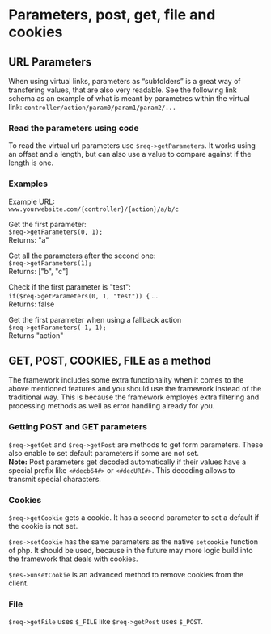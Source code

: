 # Parameters, post, get, file and cookies
## URL Parameters
When using virtual links, parameters as “subfolders” is a great way of transfering values, that are also very readable. See the following link schema as an example of what is meant by parametres within the virtual link: `controller/action/param0/param1/param2/...`
### Read the parameters using code
To read the virtual url parameters use `$req->getParameters`. It works using an offset and a length, but can also use a value to compare against if the length is one.
### Examples
Example URL:<br>
`www.yourwebsite.com/{controller}/{action}/a/b/c`

Get the first parameter:<br>
`$req->getParameters(0, 1);`<br>
Returns: "a"

Get all the parameters after the second one:<br>
`$req->getParameters(1);`<br>
Returns: ["b", "c"]

Check if the first parameter is "test":<br>
`if($req->getParameters(0, 1, "test")) {` ...<br>
Returns: false

Get the first parameter when using a fallback action<br>
`$req->getParameters(-1, 1);`<br>
Returns "action"

## GET, POST, COOKIES, FILE as a method
The framework includes some extra functionality when it comes to the above mentioned features and you should use the framework instead of the traditional way. This is because the framework employes extra filtering and processing methods as well as error handling already for you.

### Getting POST and GET parameters
`$req->getGet` and `$req->getPost` are methods to get form parameters. These also enable to set default parameters if some are not set.<br>
**Note:** Post parameters get decoded automatically if their values have a special prefix like `<#decb64#>` or `<#decURI#>`. This decoding allows to transmit special characters.

### Cookies
`$req->getCookie` gets a cookie. It has a second parameter to set a default if the cookie is not set.

`$res->setCookie` has the same parameters as the native `setcookie` function of php. It should be used, because in the future may more logic build into the framework that deals with cookies.

`$res->unsetCookie` is an advanced method to remove cookies from the client.

### File
`$req->getFile` uses `$_FILE` like `$req->getPost` uses `$_POST`.
